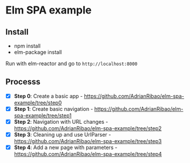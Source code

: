 # Elm SPA example

## Install

- npm install
- elm-package install

Run with elm-reactor and go to `http://localhost:8000`

## Processs

- [X] **Step 0**: Create a basic app - https://github.com/AdrianRibao/elm-spa-example/tree/step0
- [X] **Step 1**: Create basic navigation - https://github.com/AdrianRibao/elm-spa-example/tree/step1
- [X] **Step 2**: Navigation with URL changes - https://github.com/AdrianRibao/elm-spa-example/tree/step2
- [X] **Step 3**: Cleaning up and use UrlParser - https://github.com/AdrianRibao/elm-spa-example/tree/step3
- [X] **Step 4**: Add a new page with parameters - https://github.com/AdrianRibao/elm-spa-example/tree/step4
